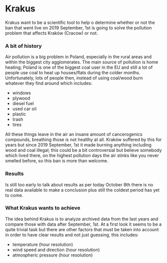 Krakus
============
Krakus want to be a scientific tool to help o determine whether or not the ban that went live on 2019 September, 1st
is going to solve the pollution problem that affects Kraków (Cracow) or not.


### A bit of history
Air pollution is a big problem in Poland, especially in the rural areas and within the biggest
city agglomerates.
The main source of pollution is home heating; Poland is one of the biggest coal user in the EU and
still a lot of people use coal to heat up houses/flats during the colder months.
Unfortunately, lots of people then, instead of using coal/wood burn whatever they find around which includes:
 - windows
 - plywood
 - diesel fuel
 - used car oil
 - plastic
 - trash
 - tires
 
All these things leave in the air an insane amount of cancerogenics compounds, breathing those is not healthy at all.
Kraków suffered by this for years but since 2019 September, 1st it made burning anything including wood and coal illegal;
this could be a bit controversial but believe somebody which lived there, on the highest pollution days the air
stinks like you never smelled before, so this ban is more than welcome.

### Results
Is still too early to talk about results as per today October 8th there is no real data available to make a conclusion plus
still the coldest period has yet to come.

### What Krakus wants to achieve
The idea behind Krakus is to analyze archived data from the last years and compare those with data after September, 1st.
At a first look it seems to be a quite trivial task but there are other factors that must be taken into account in order
to have clear results and not just guessing, this includes:
 - temperature (hour resolution)
 - wind speed and direction (hour resolution)
 - atmospheric pressure (hour resolution)
